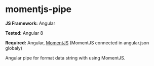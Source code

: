 # momentjs-pipe

**JS Framework:** Angular

**Tested:** Angular 8

**Required:** Angular, [MomentJS][1] (MomentJS connected in angular.json globaly)

[1]: https://momentjs.com/

Angular pipe for format data string with using MomentJS.

